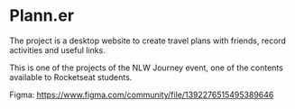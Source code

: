 # Plann.er

The project is a desktop website to create travel plans with friends, record activities and useful links.

This is one of the projects of the NLW Journey event, one of the contents available to Rocketseat students.

Figma: https://www.figma.com/community/file/1392276515495389646
